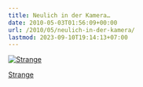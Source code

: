 ```yaml
---
title: Neulich in der Kamera…
date: 2010-05-03T01:56:09+00:00
url: /2010/05/neulich-in-der-kamera/
lastmod: 2023-09-10T19:14:13+07:00
---
```

<div class="media image">
  <a href="http://www.flickr.com/photos/schreibblogade/4574668721/" title="Strange"><img src="//farm5.static.flickr.com/4019/4574668721_62df95ffa7.jpg" alt="Strange" /></p>

  <p>
    Strange
  </p>

  <p>
    </a></div>
